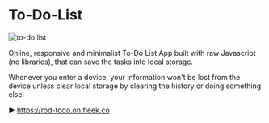 # To-Do-List
![to-do list](https://raw.githubusercontent.com/Rodizs/to-do-List/master/todo-list.png)

Online, responsive and minimalist To-Do List App built with raw Javascript (no libraries), that can save the tasks into local storage.

Whenever you enter a device, your information won't be lost from the device unless clear local storage by clearing the history or doing something else.

▶️ https://rod-todo.on.fleek.co
